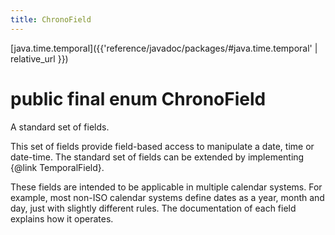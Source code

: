```yaml
---
title: ChronoField
---
```


[java.time.temporal]({{'reference/javadoc/packages/#java.time.temporal' | relative_url }})

# public final enum ChronoField


A standard set of fields.
 <p>
 This set of fields provide field-based access to manipulate a date, time or date-time.
 The standard set of fields can be extended by implementing {@link TemporalField}.
 <p>
 These fields are intended to be applicable in multiple calendar systems.
 For example, most non-ISO calendar systems define dates as a year, month and day,
 just with slightly different rules.
 The documentation of each field explains how it operates.